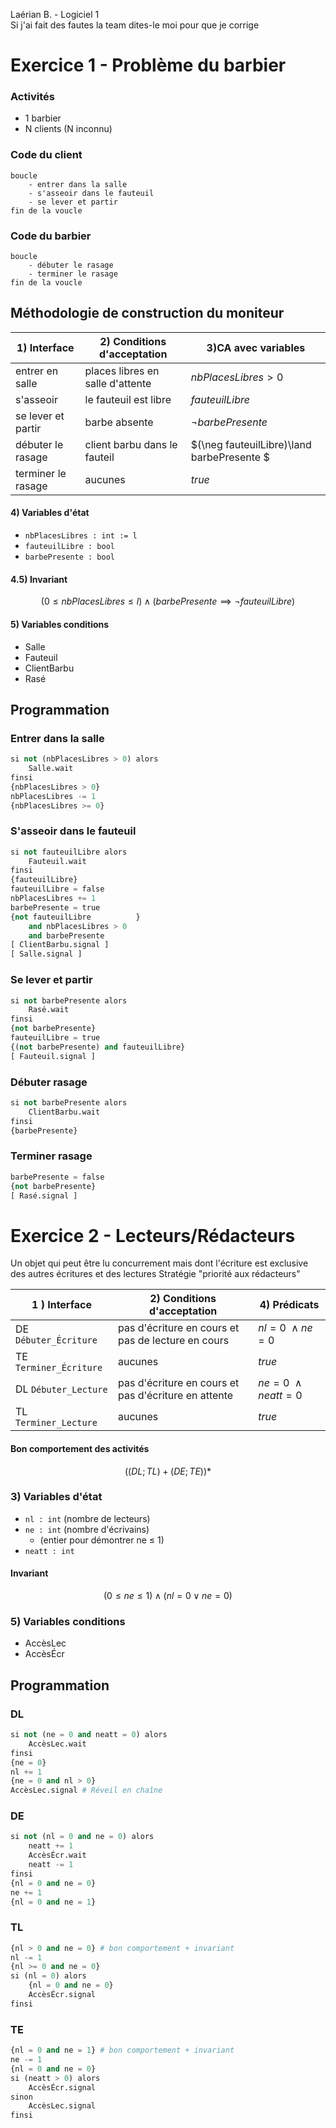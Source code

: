 Laérian B. - Logiciel 1
<br>Si j'ai fait des fautes la team dites-le moi pour que je corrige

# Exercice 1 - Problème du barbier

### Activités

- 1 barbier
- N clients (N inconnu)

### Code du client

```
boucle
    - entrer dans la salle
    - s'asseoir dans le fauteuil
    - se lever et partir
fin de la voucle
```

### Code du barbier

```
boucle
    - débuter le rasage
    - terminer le rasage
fin de la voucle
```

## Méthodologie de construction du moniteur

| 1) Interface       | 2) Conditions d'acceptation      | 3)CA avec variables                        |
| ------------------ | -------------------------------- | ------------------------------------------ |
| entrer en salle    | places libres en salle d'attente | $nbPlacesLibres > 0$                       |
| s'asseoir          | le fauteuil est libre            | $fauteuilLibre$                            |
| se lever et partir | barbe absente                    | $\neg barbePresente$                       |
| débuter le rasage  | client barbu dans le fauteil     | $(\neg fauteuilLibre)\land barbePresente $ |
| terminer le rasage | aucunes                          | $true$                                     |

#### 4) Variables d'état

- `nbPlacesLibres : int := l`
- `fauteuilLibre : bool`
- `barbePresente : bool`

#### 4.5) Invariant

$$
(0 \leqslant nbPlacesLibres \leqslant l) \land(barbePresente \implies \neg fauteuilLibre)
$$

#### 5) Variables conditions

- Salle
- Fauteuil
- ClientBarbu
- Rasé

## Programmation

### Entrer dans la salle

```py
si not (nbPlacesLibres > 0) alors
    Salle.wait
finsi
{nbPlacesLibres > 0}
nbPlacesLibres -= 1
{nbPlacesLibres >= 0}
```

### S'asseoir dans le fauteuil

```py
si not fauteuilLibre alors
    Fauteuil.wait
finsi
{fauteuilLibre}
fauteuilLibre = false
nbPlacesLibres += 1
barbePresente = true
{not fauteuilLibre          }
    and nbPlacesLibres > 0
    and barbePresente
[ ClientBarbu.signal ]
[ Salle.signal ]
```

### Se lever et partir

```py
si not barbePresente alors
    Rasé.wait
finsi
{not barbePresente}
fauteuilLibre = true
{(not barbePresente) and fauteuilLibre}
[ Fauteuil.signal ]
```

### Débuter rasage

```py
si not barbePresente alors
    ClientBarbu.wait
finsi
{barbePresente}
```

### Terminer rasage

```py
barbePresente = false
{not barbePresente}
[ Rasé.signal ]
```

# Exercice 2 - Lecteurs/Rédacteurs

Un objet qui peut être lu concurrement mais dont l'écriture est exclusive des autres écritures et des lectures
Stratégie "priorité aux rédacteurs"

| 1 ) Interface          | 2) Conditions d'acceptation                          | 4) Prédicats                |
| ---------------------- | ---------------------------------------------------- | --------------------------- |
| DE `Débuter_Écriture`  | pas d'écriture en cours et pas de lecture en cours   | $nl = 0 \ \land  ne = 0$    |
| TE `Terminer_Écriture` | aucunes                                              | $true$                      |
| DL `Débuter_Lecture`   | pas d'écriture en cours et pas d'écriture en attente | $ne = 0 \ \land  neatt = 0$ |
| TL `Terminer_Lecture`  | aucunes                                              | $true$                      |

#### Bon comportement des activités

$$
((DL;TL) + (DE;TE))*
$$

### 3) Variables d'état

- `nl : int` (nombre de lecteurs)
- `ne : int` (nombre d'écrivains)
  - (entier pour démontrer ne $\leqslant$ 1)
- `neatt : int`

#### Invariant

$$
(0 \leqslant ne \leqslant 1) \land (nl = 0 \lor ne = 0)
$$

### 5) Variables conditions

- AccèsLec
- AccèsÉcr

## Programmation

### DL

```py
si not (ne = 0 and neatt = 0) alors
    AccèsLec.wait
finsi
{ne = 0}
nl += 1
{ne = 0 and nl > 0}
AccèsLec.signal # Réveil en chaîne
```

### DE

```py
si not (nl = 0 and ne = 0) alors
    neatt += 1
    AccèsÉcr.wait
    neatt -= 1
finsi
{nl = 0 and ne = 0}
ne += 1
{nl = 0 and ne = 1}
```

### TL

```py
{nl > 0 and ne = 0} # bon comportement + invariant
nl -= 1
{nl >= 0 and ne = 0}
si (nl = 0) alors
    {nl = 0 and ne = 0}
    AccèsÉcr.signal
finsi
```

### TE

```py
{nl = 0 and ne = 1} # bon comportement + invariant
ne -= 1
{nl = 0 and ne = 0}
si (neatt > 0) alors
    AccèsÉcr.signal
sinon
    AccèsLec.signal
finsi
```
